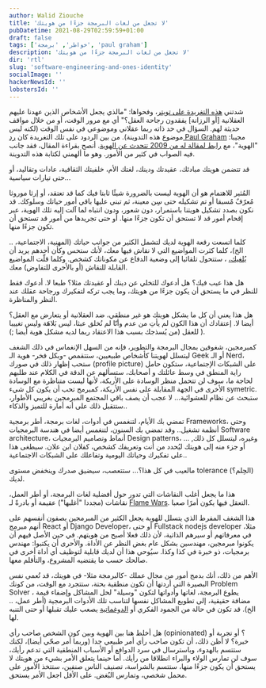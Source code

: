 ```yaml
---
author: Walid Ziouche
title: 'لا تجعل من لغات البرمجة جزءًا من هويتك'
pubDatetime: 2021-08-29T02:59:59+01:00
draft: false
tags: ['خواطر', 'برمجة', 'paul graham']
description: 'لا تجعل من لغات البرمجة جزءًا من هويتك'
dir: 'rtl'
slug: 'software-engineering-and-ones-identity'
socialImage: ''
hackerNewsId: ''
lobstersId: ''
---
```




شدتني [هذه التغريدة على تويتر](https://twitter.com/mysteriouskat/status/1431037830969454595)، وفحواها: "مالذي يجعل الأشخاص الذين عهدنا عليهم العقلانية [أو الرزانة] يفقدون رجاحة العقل؟" أي مع مرور الوقت، أو من خلال مواقف حديثة لهم. السؤال في حد ذاته ربما عقلاني وموضوعي في نفس الوقت (لكنه ليس موضوع هذه التدوينة). من بين الردود على تلك التغريدة كان [رد Paul Graham](https://twitter.com/paulg/status/1431212042741030918) مجيبا: "الهوية"، مع [رابط لمقالة له من 2009 تتحدث عن الهوية](http://paulgraham.com/identity.html). أنصح بقراءة المقال، فقد جانب فيه الصواب في كثير من الأمور. وهو ما ألهمني لكتابة هذه التدوينة.

قد تتضمن هويتك مبادئك، عقيدتك ودينك، لغتك الأم، خلفيتك الثقافية، عادات وتقاليد، أو حتى تيارات سياسية...

المُثير للاهتمام هو أن الهوية ليست بالضرورة شيئًا ثابتا فيك كما قد تعتقد، أو إرثا موروثا مُعرّفٌ مٌسبقا أو تم تشكيله حتى سِِن معينة، ثم تبني عليها باقي أمور حياتك وسلوكك. قد نكون بصدد تشكيل هويتنا باستمرار، دون شعور، ودون انتباه لما آلت إليه تلك الهوية، عبر إقحام أمور قد لا تستحق أن تكون جزءًا منها. أو حتى تجريدها من أمور قد تستحق أن تكون جزءًا منها. 

كلما اتسعت رقعة الهوية لديك لتشمل الكثير من جوانب حياتك (المهنية، الاجتماعية، .. الخ)، كلما كثرت المواضيع التي لا نقاش فيها معك، لأنك ستحس وكأن أحدهم يريد أن [يُلغيك،](https://en.wikipedia.org/wiki/Cancel_culture) ، ستتحول تلقائيا إلى وضعية الدفاع عن مكوناتك كشخص. وكلما قلّت المواضيع القابلة للنقاش (أو بالأحرى للتفاوض) معك.



هل هذا عيب فيك؟ هل أدعوك للتخلي عن دينك أو عقيدتك مثلا؟ طبعا لا. أدعوك فقط للنظر في ما يستحق أن يكون جزءًا من هويتك، وما يجب تركه لتفكيرك ورجاحة عقلك عند النظر والمناظرة. 

هل هذا يعني أن كل ما يشكل هويتك هو غير منطقي، ضد العقلانية أو يتعارض مع العقل؟ أيضا لا. إعتقادك أن هذا الكون لم يأتِ من عدم وأنّا لم نُخلق عبثا، ليس بَلاهَة وليس تغييبا للعقل  (من يُسذجك بسبب هذا الاعتقاد ربما لديه مشكل هوية أيضا ;) ). 

كمبرمجين، شغوفين بمجال البرمجة والتطوير، فإنه من السهل الإنغماس في ذلك الشغف ليتسلل لهويتنا كأشخاص طبيعيين، ستتقمص -وبكل فخر- هوية الـ Geek أو الـ Nerd، ستحب إظهار ذلك في صورك (profile picture) على الشبكات الإجتماعية،  ستكون حامل راية المنطق في وسط عائلتك و أصحابك، ستسألهم عن الدقة في الكلام عند طلبهم لحاجة ما، سوف لن تتحمل منظر الوسادة على الأريكة، لأنها ليست متناظرة مع الوسادة الأخرى في الجهة المقابلة على نفس الأريكة، كمبرمج تحب أن يكون كل شيء symetric. ستبحث عن نظام للعشوائية... لا عجب أن يصف باقي المجتمع المبرمجين بغريبي الأطوار، ستتقبل ذلك على أنه أمارة للتميز والذكاء..  

تمضي بك الأيام، لتنغمس في أدوات، لغات برمجة، أطر برمجية Frameworks، وحتى أنظمة تشغيل.. وقد تمضي بك السنون، لتنغمس أيضا في هندسة البرمجيات Software architecture، أنماط وتصاميم البرمجيات Design patterns، ... ,وغيره، ليتسلل كل ذلك أو جزء منه إلى هويتك ليُحدد من أنت وتعريفك كشخص، كفلان ابن علان. سيطغى هذا على تفكيرك وحياتك اليومية وتفاعلك على الشبكات الاجتماعية.. 

مالعيب في كل هذا؟... ستتعصب، سيضيق صدرك وينخفض مستوى tolerance (الحِلم؟) لديك. 

هذا ما يجعل أغلب النقاشات التي تدور حول أفضلية لغات البرمجة، أو أطر العمل، نقاشات (مجددا "أغلبها") عقيمة أو بادرةً لـ [Flame Wars](https://en.wikipedia.org/wiki/Flaming_(Internet)#Flame_war). التعقل فيها يكون أمرًا صعبا.

هذا الشغف المفرط الذي يتسلل للهوية يجعل الكثير من المبرمجين يصفون أنفسهم على أنهم مبرمج React أو Django Developer، أو حتى Fullstack nodejs developer مثلا، في معرفاتهم أو سيرهم الذاتية، لأن ذلك فعلا أصبح من هويتهم. 
في حين الأصل فيهم أن يكونوا مبرمجين، مهندسين بشكل عام بغض النظر عن الأداة. والأحرى أن يكتبوا: مهندس برمجيات، ذو خبرة في كذا وكذا. سيُوحي هذا أن لديك قابلية لتوظيف أي أداة أخرى في صالحك حسب ما يقتضيه المشروع، والتأقلم معها. 


الأهم من ذلك، أنك بدمج أمور من مجال عملك -كالبرمجة مثلا- في هويتك، قد تُعمي نفس البصيرة التي أردتها أن تكون منطقية بحتة، ستتجرد مع الوقت، من كونك Problem Solver ، يطوع البرمجة، لغاتها وأدواتها لتكون "وسيلة" لحل المشاكل وإضفاء قيمة مضافة حقيقية، إلى تطويع المشاكل نفسها لتناسب تلك الأدوات البرمجية (أطر عمل، .. الخ). قد تكون في حالة من الجمود الفكري أو [الدوغماتية](https://ar.wikipedia.org/wiki/%D8%AF%D9%88%D8%BA%D9%85%D8%A7%D8%AA%D9%8A%D8%A9) يصعب عليك تقبلها أو حتى التنبه لها.  

هل أخلط هنا بين الهوية وبين كون الشخص صاحب رأي (opinionated) ؟ أو تجربة أو خبرة؟ لا أظن ذلك، أن تكون صاحب رأي أمر طبيعي جدا (وربما أمر صحّي أيضا)، لكنك ستتسم بالهدوء، وباسترسال في سرد الدوافع أو الأسباب المنطقية التي تدعم رأيك، سوف لن تمارس الولاء والبراء انطلاقا من رأيك. أما حينما يتعلق الأمر بشيء من هويتك لا يستحق أن يكون جزءًا منها، ستتسم بالشراسة، تصنيف الناس صنفين، ستتخذ الأمور على محمل شخصي، وتمارس البُغض. على الأقل اجعل الأمر يستحق.

